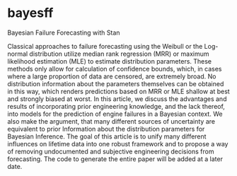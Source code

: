 # bayesff
Bayesian Failure Forecasting with Stan

Classical approaches to failure forecasting using the Weibull or the Log-normal distribution utilize median rank regression (MRR) or maximum likelihood estimation (MLE) to estimate distribution parameters. These methods only allow for calculation of confidence bounds, which, in cases where a large proportion of data are censored, are extremely broad. No distribution information about the parameters themselves can be obtained in this way, which renders predictions based on MRR or MLE shallow at best and strongly biased at worst. In this article, we discuss the advantages and results of incorporating prior engineering knowledge, and the lack thereof, into models for the prediction of engine failures in a Bayesian context. We also make the argument, that many different sources of uncertainty are equivalent to prior Information about the distribution parameters for Bayesian Inference. The goal of this article is to unify many different influences on lifetime data into one robust framework and to propose a way of removing undocumented and subjective engineering decisions from forecasting. 
The code to generate the entire paper will be added at a later date. 
